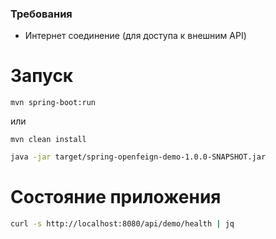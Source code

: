 
### Требования
- Интернет соединение (для доступа к внешним API)

# Запуск
```maven 
mvn spring-boot:run
```
или
```maven 
mvn clean install
```
```bash
java -jar target/spring-openfeign-demo-1.0.0-SNAPSHOT.jar
```

# Состояние приложения
```bash
curl -s http://localhost:8080/api/demo/health | jq
```